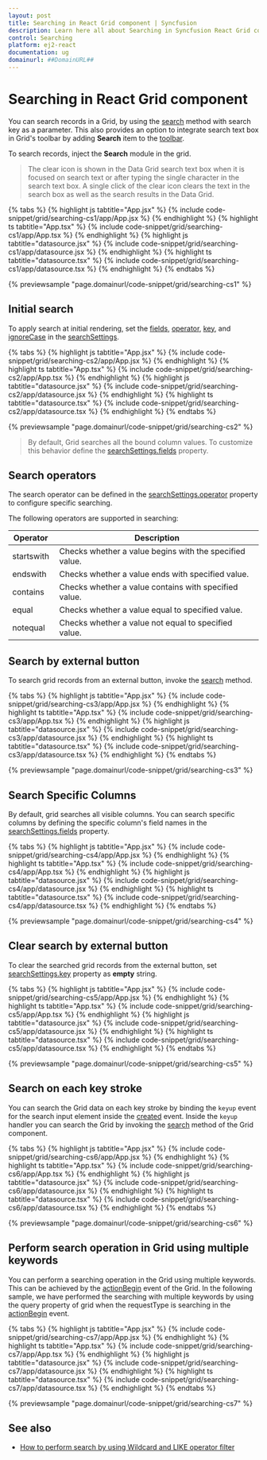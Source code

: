 ```yaml
---
layout: post
title: Searching in React Grid component | Syncfusion
description: Learn here all about Searching in Syncfusion React Grid component of Syncfusion Essential JS 2 and more.
control: Searching 
platform: ej2-react
documentation: ug
domainurl: ##DomainURL##
---
```


# Searching in React Grid component

You can search records in a Grid, by using the [search](https://ej2.syncfusion.com/react/documentation/api/grid/#search) method with search key as a parameter.
This also provides an option to integrate search text box in Grid's toolbar by adding **Search** item to the [toolbar](https://ej2.syncfusion.com/react/documentation/api/grid/#toolbar).

To search records, inject the **Search** module in the grid.

> The clear icon is shown in the Data Grid search text box when it is focused on search text or after typing the single character in the search text box. A single click of the clear icon clears the text in the search box as well as the search results in the Data Grid.

{% tabs %}
{% highlight js tabtitle="App.jsx" %}
{% include code-snippet/grid/searching-cs1/app/App.jsx %}
{% endhighlight %}
{% highlight ts tabtitle="App.tsx" %}
{% include code-snippet/grid/searching-cs1/app/App.tsx %}
{% endhighlight %}
{% highlight js tabtitle="datasource.jsx" %}
{% include code-snippet/grid/searching-cs1/app/datasource.jsx %}
{% endhighlight %}
{% highlight ts tabtitle="datasource.tsx" %}
{% include code-snippet/grid/searching-cs1/app/datasource.tsx %}
{% endhighlight %}
{% endtabs %}

 {% previewsample "page.domainurl/code-snippet/grid/searching-cs1" %}

## Initial search

To apply search at initial rendering, set the [fields](https://ej2.syncfusion.com/react/documentation/api/grid/searchSettings/#fields), [operator](https://ej2.syncfusion.com/react/documentation/api/grid/searchSettings/#operator), [key](https://ej2.syncfusion.com/react/documentation/api/grid/searchSettings/#key), and [ignoreCase](https://ej2.syncfusion.com/react/documentation/api/grid/searchSettings/#ignorecase) in the [searchSettings](https://ej2.syncfusion.com/react/documentation/api/grid/#searchsettings).

{% tabs %}
{% highlight js tabtitle="App.jsx" %}
{% include code-snippet/grid/searching-cs2/app/App.jsx %}
{% endhighlight %}
{% highlight ts tabtitle="App.tsx" %}
{% include code-snippet/grid/searching-cs2/app/App.tsx %}
{% endhighlight %}
{% highlight js tabtitle="datasource.jsx" %}
{% include code-snippet/grid/searching-cs2/app/datasource.jsx %}
{% endhighlight %}
{% highlight ts tabtitle="datasource.tsx" %}
{% include code-snippet/grid/searching-cs2/app/datasource.tsx %}
{% endhighlight %}
{% endtabs %}

 {% previewsample "page.domainurl/code-snippet/grid/searching-cs2" %}

> By default, Grid searches all the bound column values. To customize this behavior define the [searchSettings.fields](https://ej2.syncfusion.com/react/documentation/api/grid/searchSettings/#fields) property.

## Search operators

The search operator can be defined in the [searchSettings.operator](https://ej2.syncfusion.com/react/documentation/api/grid/searchSettings/#operator) property to configure specific searching.

The following operators are supported in searching:

Operator |Description
-----|-----
startswith |Checks whether a value begins with the specified value.
endswith |Checks whether a value ends with specified value.
contains |Checks whether a value contains with specified value.
equal |Checks whether a value equal to specified value.
notequal |Checks whether a value not equal to specified value.

## Search by external button

To search grid records from an external button, invoke the [search](https://ej2.syncfusion.com/react/documentation/api/grid/#search) method.

{% tabs %}
{% highlight js tabtitle="App.jsx" %}
{% include code-snippet/grid/searching-cs3/app/App.jsx %}
{% endhighlight %}
{% highlight ts tabtitle="App.tsx" %}
{% include code-snippet/grid/searching-cs3/app/App.tsx %}
{% endhighlight %}
{% highlight js tabtitle="datasource.jsx" %}
{% include code-snippet/grid/searching-cs3/app/datasource.jsx %}
{% endhighlight %}
{% highlight ts tabtitle="datasource.tsx" %}
{% include code-snippet/grid/searching-cs3/app/datasource.tsx %}
{% endhighlight %}
{% endtabs %}

 {% previewsample "page.domainurl/code-snippet/grid/searching-cs3" %}

## Search Specific Columns

By default, grid searches all visible columns. You can search specific columns by defining the specific column's field names in the [searchSettings.fields](https://ej2.syncfusion.com/react/documentation/api/grid/searchSettings/#fields) property.

{% tabs %}
{% highlight js tabtitle="App.jsx" %}
{% include code-snippet/grid/searching-cs4/app/App.jsx %}
{% endhighlight %}
{% highlight ts tabtitle="App.tsx" %}
{% include code-snippet/grid/searching-cs4/app/App.tsx %}
{% endhighlight %}
{% highlight js tabtitle="datasource.jsx" %}
{% include code-snippet/grid/searching-cs4/app/datasource.jsx %}
{% endhighlight %}
{% highlight ts tabtitle="datasource.tsx" %}
{% include code-snippet/grid/searching-cs4/app/datasource.tsx %}
{% endhighlight %}
{% endtabs %}

 {% previewsample "page.domainurl/code-snippet/grid/searching-cs4" %}

## Clear search by external button

To clear the searched grid records from the external button, set [searchSettings.key](https://ej2.syncfusion.com/react/documentation/api/grid/searchSettings/#key) property as **empty** string.

{% tabs %}
{% highlight js tabtitle="App.jsx" %}
{% include code-snippet/grid/searching-cs5/app/App.jsx %}
{% endhighlight %}
{% highlight ts tabtitle="App.tsx" %}
{% include code-snippet/grid/searching-cs5/app/App.tsx %}
{% endhighlight %}
{% highlight js tabtitle="datasource.jsx" %}
{% include code-snippet/grid/searching-cs5/app/datasource.jsx %}
{% endhighlight %}
{% highlight ts tabtitle="datasource.tsx" %}
{% include code-snippet/grid/searching-cs5/app/datasource.tsx %}
{% endhighlight %}
{% endtabs %}

 {% previewsample "page.domainurl/code-snippet/grid/searching-cs5" %}

## Search on each key stroke

You can search the Grid data on each key stroke by binding the `keyup` event for the search input element inside the [created](https://ej2.syncfusion.com/react/documentation/api/grid/#created) event. Inside the `keyup` handler you can search the Grid by invoking the [search](https://ej2.syncfusion.com/react/documentation/api/grid/#search) method of the Grid component.

{% tabs %}
{% highlight js tabtitle="App.jsx" %}
{% include code-snippet/grid/searching-cs6/app/App.jsx %}
{% endhighlight %}
{% highlight ts tabtitle="App.tsx" %}
{% include code-snippet/grid/searching-cs6/app/App.tsx %}
{% endhighlight %}
{% highlight js tabtitle="datasource.jsx" %}
{% include code-snippet/grid/searching-cs6/app/datasource.jsx %}
{% endhighlight %}
{% highlight ts tabtitle="datasource.tsx" %}
{% include code-snippet/grid/searching-cs6/app/datasource.tsx %}
{% endhighlight %}
{% endtabs %}

 {% previewsample "page.domainurl/code-snippet/grid/searching-cs6" %}

## Perform search operation in Grid using multiple keywords

You can perform a searching operation in the Grid using multiple keywords. This can be achieved by the [actionBegin](https://ej2.syncfusion.com/react/documentation/api/grid/#actionbegin) event of the Grid.
In the following sample, we have performed the searching with multiple keywords by using the query property of grid when the requestType is searching in the [actionBegin](https://ej2.syncfusion.com/react/documentation/api/grid/#actionbegin) event.

{% tabs %}
{% highlight js tabtitle="App.jsx" %}
{% include code-snippet/grid/searching-cs7/app/App.jsx %}
{% endhighlight %}
{% highlight ts tabtitle="App.tsx" %}
{% include code-snippet/grid/searching-cs7/app/App.tsx %}
{% endhighlight %}
{% highlight js tabtitle="datasource.jsx" %}
{% include code-snippet/grid/searching-cs7/app/datasource.jsx %}
{% endhighlight %}
{% highlight ts tabtitle="datasource.tsx" %}
{% include code-snippet/grid/searching-cs7/app/datasource.tsx %}
{% endhighlight %}
{% endtabs %}

 {% previewsample "page.domainurl/code-snippet/grid/searching-cs7" %}

 ## See also

 * [How to perform search by using Wildcard and LIKE operator filter](./filtering/filtering/#wildcard-and-like-operator-filter)